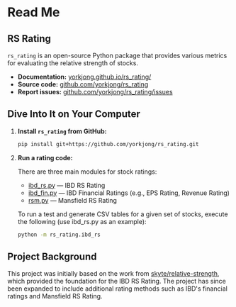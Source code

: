 # Read Me
## RS Rating
`rs_rating` is an open-source Python package that provides various metrics for evaluating the relative strength of stocks.

- **Documentation:** [yorkjong.github.io/rs_rating/](https://yorkjong.github.io/rs_rating/)
- **Source code:** [github.com/yorkjong/rs_rating](https://github.com/yorkjong/rs_rating)
- **Report issues:** [github.com/yorkjong/rs_rating/issues](https://github.com/yorkjong/rs_rating/issues)

## Dive Into It on Your Computer

1. **Install `rs_rating` from GitHub:**

    ```bash
    pip install git+https://github.com/yorkjong/rs_rating.git
    ```

2. **Run a rating code:**

    There are three main modules for stock ratings:

    - [ibd_rs.py](https://github.com/yorkjong/rs_rating/blob/main/rs_rating/ibd_rs.py) — IBD RS Rating
    - [ibd_fin.py](https://github.com/yorkjong/rs_rating/blob/main/rs_rating/ibd_fin.py) — IBD Financial Ratings (e.g., EPS Rating, Revenue Rating)
    - [rsm.py](https://github.com/yorkjong/rs_rating/blob/main/rs_rating/rsm.py) — Mansfield RS Rating

    To run a test and generate CSV tables for a given set of stocks, execute the following (use ibd_rs.py as an example):

    ```bash
    python -m rs_rating.ibd_rs
    ```

## Project Background

This project was initially based on the work from [skyte/relative-strength](https://github.com/skyte/relative-strength), which provided the foundation for the IBD RS Rating. The project has since been expanded to include additional rating methods such as IBD's financial ratings and Mansfield RS Rating.

